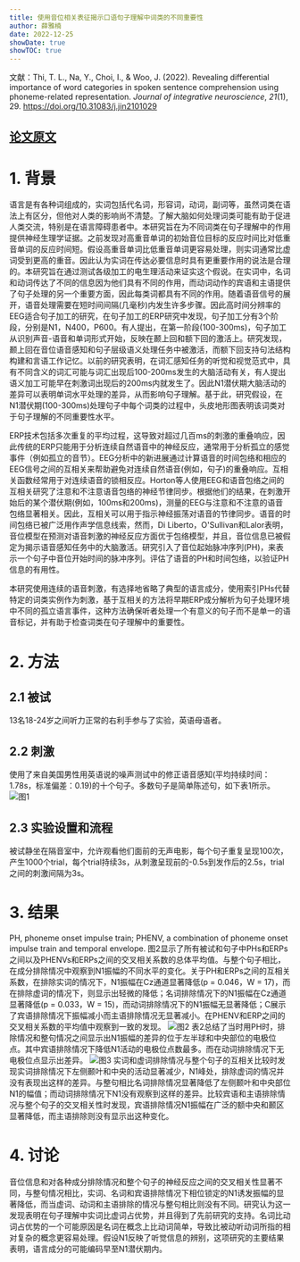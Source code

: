 ```yaml
---
title: 使用音位相关表征揭示口语句子理解中词类的不同重要性
author: 薛雅楠
date: 2022-12-25
showDate: true
showTOC: true
---
```

文献：Thi, T. L., Na, Y., Choi, I., & Woo, J. (2022). Revealing differential importance of word categories in spoken sentence comprehension using phoneme-related representation. _Journal of integrative neuroscience_, _21_(1), 29.
https://doi.org/10.31083/j.jin2101029
## [论文原文](../Source_Files/2022-12-25-XYN1.Pdf)
# 1. 背景
语言是有各种词组成的，实词包括代名词，形容词，动词，副词等，虽然词类在语法上有区分，但他对人类的影响尚不清楚。了解大脑如何处理词类可能有助于促进人类交流，特别是在语言障碍患者中。本研究旨在为不同词类在句子理解中的作用提供神经生理学证据。之前发现对高重音单词的初始音位目标的反应时间比对低重音单词的反应时间短。假设高重音单词比低重音单词更容易处理，则实词通常比虚词受到更高的重音。因此认为实词在传达必要信息时具有更重要作用的说法是合理的。本研究旨在通过测试各级加工的电生理活动来证实这个假说。在实词中，名词和动词传达了不同的信息因为他们具有不同的作用，而动词动作的宾语和主语提供了句子处理的另一个重要方面，因此每类词都具有不同的作用。随着语音信号的展开，语音处理需要在短时间间隔(几毫秒)内发生许多步骤。因此高时间分辨率的EEG适合句子加工的研究，在句子加工的ERP研究中发现，句子加工分有3个阶段，分别是N1，N400，P600。有人提出，在第一阶段(100-300ms)，句子加工从识别声音-语音和单词形式开始，反映在颞上回和额下回的激活上。研究发现，颞上回在音位语音感知和句子层级语义处理任务中被激活，而额下回支持句法结构构建和言语工作记忆。以前的研究表明，在词汇感知任务的听觉和视觉范式中，具有不同含义的词汇可能与词汇出现后100-200ms发生的大脑活动有关，有人提出语义加工可能早在刺激词出现后的200ms内就发生了。因此N1潜伏期大脑活动的差异可以表明单词水平处理的差异，从而影响句子理解。基于此，研究假设，在N1潜伏期(100-300ms)处理句子中每个词类的过程中，头皮地形图表明该词类对于句子理解的不同重要性水平。

ERP技术包括多次重复的平均过程，这导致对超过几百ms的刺激的重叠响应，因此传统的ERP只能用于分析连续自然语音中的神经反应，通常用于分析孤立的感觉事件（例如孤立的音节）。EEG分析中的新进展通过计算语音的时间包络和相应的EEG信号之间的互相关来帮助避免对连续自然语音(例如，句子)的重叠响应。互相关函数经常用于对连续语音的锁相反应。Horton等人使用EEG和语音包络之间的互相关研究了注意和不注意语音包络的神经节律同步。根据他们的结果，在刺激开始后的某个潜伏期(例如，100ms和200ms)，测量的EEG与注意和不注意的语音包络显著相关。因此，互相关可以用于指示神经振荡对语音的节律同步。语音的时间包络已被广泛用作声学信息线索，然而，Di Liberto，O'Sullivan和Lalor表明，音位模型在预测对语音刺激的神经反应方面优于包络模型，并且，音位信息已被假定为揭示语音感知任务中的大脑激活。研究引入了音位起始脉冲序列(PH)，来表示一个句子中音位开始时间的脉冲序列。评估了语音的PH和时间包络，以验证PH信息的有用性。

本研究使用连续的语音刺激，有选择地省略了典型的语言成分，使用索引PHs代替特定的词类实例作为刺激，基于互相关的方法将早期ERP成分解析为句子处理环境中不同的孤立语言事件，这种方法确保听者处理一个有意义的句子而不是单一的语音标记，并有助于检查词类在句子理解中的重要性。
# 2. 方法
## 2.1 被试
13名18-24岁之间听力正常的右利手参与了实验，英语母语者。
## 2.2 刺激
使用了来自美国男性用英语说的噪声测试中的修正语音感知(平均持续时间：1.78s，标准偏差：0.19)的十个句子。多数句子是简单陈述句，如下表1所示。
![图1](../Supporting_Information/2022-12-25-XYN1-Fig-1.png)
## 2.3 实验设置和流程
被试静坐在隔音室中，允许观看他们面前的无声电影，每个句子重复呈现100次，产生1000个trial，每个trial持续3s，从刺激呈现前的-0.5s到发作后的2.5s，trial之间的刺激间隔为3s。
# 3. 结果
PH, phoneme onset impulse train; PHENV, a combination of phoneme onset impulse train and temporal envelope.
图2显示了所有被试和句子中PHs和ERPs之间以及PHENVs和ERPs之间的交叉相关系数的总体平均值。与整个句子相比，在成分排除情况中观察到N1振幅的不同水平的变化。关于PH和ERPs之间的互相关系数，在排除实词的情况下，N1振幅在Cz通道显著降低(p = 0.046，W = 17)，而在排除虚词的情况下，则显示出轻微的降低；名词排除情况下的N1振幅在Cz通道显著降低(p = 0.033，W = 15)，而动词排除情况下的N1振幅无显著降低；C展示了宾语排除情况下振幅减小而主语排除情况无显著减小。在PHENV和ERP之间的交叉相关系数的平均值中观察到一致的发现。
![图2](../Supporting_Information/2022-12-25-XYN1-Fig-2.png)
表2总结了当时用PH时，排除情况和整句情况之间显示出N1振幅的差异的位于左半球和中央部位的电极位点。其中宾语排除情况下降低N1活动的电极位点数最多。而在动词排除情况下无电极位点显示出差异。
![图3](../Supporting_Information/2022-12-25-XYN1-Fig-3.png)
实词和虚词排除情况与整个句子的互相关比较时发现实词排除情况下左侧颞叶和中央的活动显著减少，N1峰处，排除虚词的情况并没有表现出这样的差异。与整句相比名词排除情况显著降低了左侧颞叶和中央部位N1的幅值；而动词排除情况下N1没有观察到这样的差异。比较宾语和主语排除情况与整个句子的交叉相关性时发现，宾语排除情况N1振幅在广泛的额中央和颞区显著降低，而主语排除则没有显示出这种变化。
# 4. 讨论
音位信息和对各种成分排除情况和整个句子的神经反应之间的交叉相关性显著不同，与整句情况相比，实词、名词和宾语排除情况下相位锁定的N1诱发振幅的显著降低，而当虚词、动词和主语排除的情况与整句相比则没有不同。研究认为这一发现表明在句子理解中实词比虚词占优势，并且得到了先前研究的支持。名词比动词占优势的一个可能原因是名词在概念上比动词简单，导致比被动听动词所指的相对复杂的概念更容易处理。假设N1反映了听觉信息的辨别，这项研究的主要结果表明，语言成分的可能编码早至N1潜伏期内。